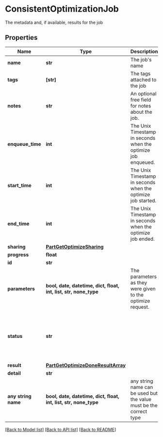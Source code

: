 # ConsistentOptimizationJob

The metadata and, if available, results for the job

## Properties
Name | Type | Description | Notes
------------ | ------------- | ------------- | -------------
**name** | **str** | The job&#39;s name | [optional] 
**tags** | **[str]** | The tags attached to the job | [optional] 
**notes** | **str** | An optional free field for notes about the job. | [optional] 
**enqueue_time** | **int** | The Unix Timestamp in seconds when the optimize job enqueued. | [optional] [readonly] 
**start_time** | **int** | The Unix Timestamp in seconds when the optimize job started. | [optional] [readonly] 
**end_time** | **int** | The Unix Timestamp in seconds when the optimize job ended. | [optional] [readonly] 
**sharing** | [**PartGetOptimizeSharing**](PartGetOptimizeSharing.md) |  | [optional] 
**progress** | **float** |  | [optional] 
**id** | **str** |  | [optional] 
**parameters** | **bool, date, datetime, dict, float, int, list, str, none_type** | The parameters as they were given to the optimize request. | [optional] [readonly] 
**status** | **str** |  | [optional]  if omitted the server will use the default value of "failed"
**result** | [**PartGetOptimizeDoneResultArray**](PartGetOptimizeDoneResultArray.md) |  | [optional] 
**detail** | **str** |  | [optional] 
**any string name** | **bool, date, datetime, dict, float, int, list, str, none_type** | any string name can be used but the value must be the correct type | [optional]

[[Back to Model list]](../README.md#documentation-for-models) [[Back to API list]](../README.md#documentation-for-api-endpoints) [[Back to README]](../README.md)


